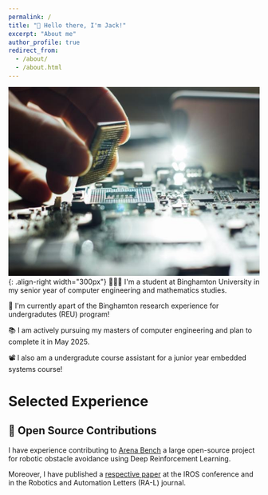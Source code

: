 ```yaml
---
permalink: /
title: "👋 Hello there, I'm Jack!"
excerpt: "About me"
author_profile: true
redirect_from: 
  - /about/
  - /about.html
---
```


![Illustration of computer engineering example](/images/computer_engineering.jpeg){: .align-right width="300px"}
👨🏻‍💻 I'm a student at Binghamton University in my senior year of computer engineering and mathematics studies.

🔬 I'm currently apart of the Binghamton research experience for undergradutes (REU) program!

📚 I am actively pursuing my masters of computer engineering and plan to complete it in May 2025.

📽️ I also am a undergradute course assistant for a junior year embedded systems course!

# Selected Experience

## 🤖 Open Source Contributions
I have experience contributing to [Arena Bench](https://github.com/Arena-Rosnav) a large open-source project for robotic obstacle avoidance using Deep Reinforcement Learning.

Moreover, I have published a [respective paper](https://sudo-boris.github.io/publication/2022-Arena-Bench) at the IROS conference and in the Robotics and Automation Letters (RA-L) journal.